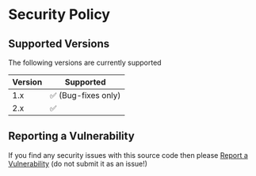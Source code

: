 # Security Policy

## Supported Versions

The following versions are currently supported

| Version | Supported          |
| ------- | ------------------ |
| 1.x     | :white_check_mark: (Bug-fixes only) |
| 2.x     | :white_check_mark: |

## Reporting a Vulnerability

If you find any security issues with this source code then please [Report a Vulnerability](https://github.com/rwjdk/TrelloDotNet/security/advisories/new) (do not submit it as an issue!)
